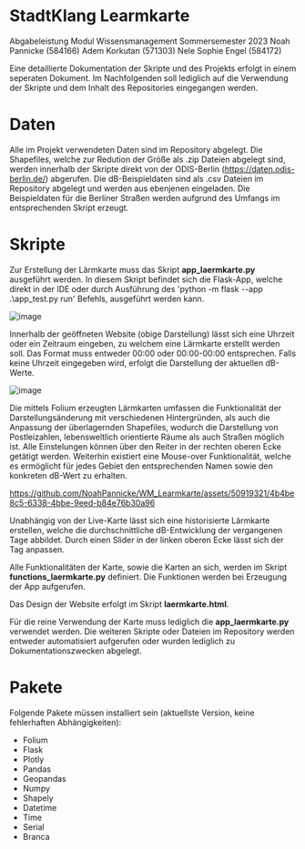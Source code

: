 # StadtKlang Learmkarte
Abgabeleistung Modul Wissensmanagement Sommersemester 2023 
Noah Pannicke (584166)
Adem Korkutan (571303)
Nele Sophie Engel (584172)


Eine detaillierte Dokumentation der Skripte und des Projekts erfolgt in einem seperaten Dokument.
Im Nachfolgenden soll lediglich auf die Verwendung der Skripte und dem Inhalt des Repositories eingegangen werden.

# Daten
Alle im Projekt verwendeten Daten sind im Repository abgelegt.
Die Shapefiles, welche zur Redution der Größe als .zip Dateien abgelegt sind, werden innerhalb der Skripte direkt von der ODIS-Berlin (https://daten.odis-berlin.de/) abgerufen.
Die dB-Beispieldaten sind als .csv Dateien im Repository abgelegt und werden aus ebenjenen eingeladen. Die Beispieldaten für die Berliner Straßen werden aufgrund des Umfangs im entsprechenden Skript erzeugt.

# Skripte
Zur Erstellung der Lärmkarte muss das Skript __app_laermkarte.py__ ausgeführt werden.
In diesem Skript befindet sich die Flask-App, welche direkt in der IDE oder durch Ausführung des 'python -m flask --app .\app_test.py run' Befehls, ausgeführt werden kann.

![image](https://github.com/NoahPannicke/WM_Learmkarte/assets/50919321/bd9289f5-44e7-4957-8470-d163d8fbfeba)

Innerhalb der geöffneten Website (obige Darstellung) lässt sich eine Uhrzeit oder ein Zeitraum eingeben, zu welchem eine Lärmkarte erstellt werden soll. Das Format muss entweder 00:00 oder 00:00-00:00 entsprechen. Falls keine Uhrzeit eingegeben wird, erfolgt die Darstellung der aktuellen dB-Werte.

![image](https://github.com/NoahPannicke/WM_Learmkarte/assets/50919321/ce8e9e1d-bcf0-4e9a-897c-01a0c9b6100d)

Die mittels Folium erzeugten Lärmkarten umfassen die Funktionalität der Darstellungsänderung mit verschiedenen Hintergründen, als auch die Anpassung der überlagernden Shapefiles, wodurch die Darstellung von Postleizahlen, lebensweltlich orientierte Räume als auch Straßen möglich ist. Alle Einstelungen können über den Reiter in der rechten oberen Ecke getätigt werden.
Weiterhin existiert eine Mouse-over Funktionalität, welche es ermöglicht für jedes Gebiet den entsprechenden Namen sowie den konkreten dB-Wert zu erhalten.

https://github.com/NoahPannicke/WM_Learmkarte/assets/50919321/4b4be8c5-6338-4bbe-9eed-b84e76b30a96

Unabhängig von der Live-Karte lässt sich eine historisierte Lärmkarte erstellen, welche die durchschnittliche dB-Entwicklung der vergangenen Tage abbildet. Durch einen Slider in der linken oberen Ecke lässt sich der Tag anpassen.

Alle Funktionalitäten der Karte, sowie die Karten an sich, werden im Skript __functions_laermkarte.py__ definiert. Die Funktionen werden bei Erzeugung der App aufgerufen.

Das Design der Website erfolgt im Skript __laermkarte.html__.

Für die reine Verwendung der Karte muss lediglich die __app_laermkarte.py__ verwendet werden. Die weiteren Skripte oder Dateien im Repository werden entweder automatisiert aufgerufen oder wurden lediglich zu Dokumentationszwecken abgelegt. 

# Pakete
Folgende Pakete müssen installiert sein (aktuellste Version, keine fehlerhaften Abhängigkeiten):
- Folium
- Flask
- Plotly
- Pandas
- Geopandas
- Numpy
- Shapely
- Datetime
- Time
- Serial
- Branca
